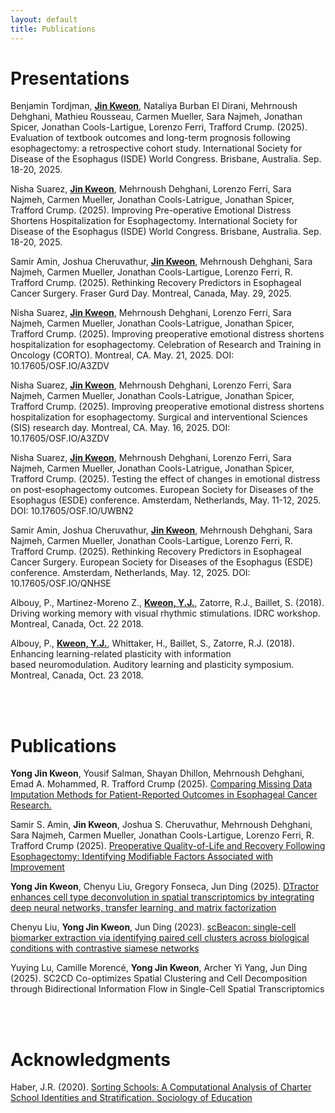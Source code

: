 ```yaml
---
layout: default
title: Publications
---
```


# Presentations

Benjamin Tordjman, **<u>Jin Kweon</u>**, Nataliya Burban El Dirani, Mehrnoush Dehghani, Mathieu Rousseau, Carmen Mueller, Sara Najmeh, Jonathan Spicer, Jonathan Cools-Lartigue, Lorenzo Ferri, Trafford Crump. (2025). Evaluation of textbook outcomes and long-term prognosis following esophagectomy: a retrospective cohort study. International Society for Disease of the Esophagus (ISDE) World Congress. Brisbane, Australia. Sep. 18-20, 2025.

Nisha Suarez, **<u>Jin Kweon</u>**, Mehrnoush Dehghani, Lorenzo Ferri, Sara Najmeh, Carmen Mueller, Jonathan Cools-Latrigue, Jonathan Spicer, Trafford Crump. (2025). Improving Pre-operative Emotional Distress Shortens Hospitalization for Esophagectomy. International Society for Disease of the Esophagus (ISDE) World Congress. Brisbane, Australia. Sep. 18-20, 2025.

Samir Amin, Joshua Cheruvathur, **<u>Jin Kweon</u>**, Mehrnoush Dehghani, Sara Najmeh, Carmen Mueller, Jonathan Cools-Lartigue, Lorenzo Ferri, R. Trafford Crump. (2025). Rethinking Recovery Predictors in Esophageal Cancer Surgery. Fraser Gurd Day. Montreal, Canada, May. 29, 2025. 

Nisha Suarez, **<u>Jin Kweon</u>**, Mehrnoush Dehghani, Lorenzo Ferri, Sara Najmeh, Carmen Mueller, Jonathan Cools-Latrigue, Jonathan Spicer, Trafford Crump. (2025). Improving preoperative emotional distress shortens hospitalization for esophagectomy. Celebration of Research and Training in Oncology (CORTO). Montreal, CA. May. 21, 2025. DOI: 10.17605/OSF.IO/A3ZDV

Nisha Suarez, **<u>Jin Kweon</u>**, Mehrnoush Dehghani, Lorenzo Ferri, Sara Najmeh, Carmen Mueller, Jonathan Cools-Latrigue, Jonathan Spicer, Trafford Crump. (2025). Improving preoperative emotional distress shortens hospitalization for esophagectomy. Surgical and interventional Sciences (SIS) research day. Montreal, CA. May. 16, 2025. DOI: 10.17605/OSF.IO/A3ZDV 

Nisha Suarez, **<u>Jin Kweon</u>**, Mehrnoush Dehghani, Lorenzo Ferri, Sara Najmeh, Carmen Mueller, Jonathan Cools-Latrigue, Jonathan Spicer, Trafford Crump. (2025). Testing the effect of changes in emotional distress on post-esophagectomy outcomes. European Society for Diseases of the Esophagus (ESDE) conference. Amsterdam, Netherlands, May. 11-12, 2025. DOI: 10.17605/OSF.IO/UWBN2      

Samir Amin, Joshua Cheruvathur, **<u>Jin Kweon</u>**, Mehrnoush Dehghani, Sara Najmeh, Carmen Mueller, Jonathan Cools-Lartigue, Lorenzo Ferri, R. Trafford Crump. (2025). Rethinking Recovery Predictors in Esophageal Cancer Surgery. European Society for Diseases of the Esophagus (ESDE) conference. Amsterdam, Netherlands, May. 12, 2025. DOI: 10.17605/OSF.IO/QNHSE

Albouy, P., Martinez-Moreno Z., **<u>Kweon, Y.J.</u>**, Zatorre, R.J., Baillet, S. (2018). Driving working memory with visual rhythmic stimulations. IDRC workshop. Montreal, Canada, Oct. 22 2018.

Albouy, P., **<u>Kweon, Y.J.</u>**, Whittaker, H., Baillet, S., Zatorre, R.J. (2018). Enhancing learning-related plasticity with information based neuromodulation. Auditory learning and plasticity symposium. Montreal, Canada, Oct. 23 2018.

<br>

<br>

# Publications

**Yong Jin Kweon**, Yousif Salman, Shayan Dhillon, Mehrnoush Dehghani, Emad A. Mohammed,  R. Trafford Crump (2025). [Comparing Missing Data Imputation Methods for Patient-Reported Outcomes in Esophageal Cancer Research.](https://www.medrxiv.org/content/10.1101/2025.09.10.25335531v1) 

Samir S. Amin, **Jin Kweon**, Joshua S. Cheruvathur, Mehrnoush Dehghani, Sara Najmeh, Carmen Mueller, Jonathan Cools-Lartigue, Lorenzo Ferri, R. Trafford Crump (2025). [Preoperative Quality-of-Life and Recovery Following Esophagectomy: Identifying Modifiable Factors Associated with Improvement](https://www.medrxiv.org/content/10.1101/2025.07.30.25332378v1)

**Yong Jin Kweon**, Chenyu Liu, Gregory Fonseca, Jun Ding (2025). [DTractor enhances cell type deconvolution in spatial transcriptomics by integrating deep neural networks, transfer learning, and matrix factorization](https://www.biorxiv.org/content/10.1101/2025.04.12.648541v1)

Chenyu Liu, **Yong Jin Kweon**, Jun Ding (2023). [scBeacon: single-cell biomarker extraction via identifying paired cell clusters across biological conditions with contrastive siamese networks](https://arxiv.org/abs/2311.02594)

Yuying Lu, Camille Morencé, **Yong Jin Kweon**, Archer Yi Yang, Jun Ding (2025). SC2CD Co-optimizes Spatial Clustering and Cell Decomposition through Bidirectional Information Flow in Single-Cell Spatial Transcriptomics


<br>

<br>

# Acknowledgments

Haber, J.R. (2020). [Sorting Schools: A Computational Analysis of Charter School Identities and Stratification. Sociology of Education](https://doi.org/10.1177/0038040720953218)
